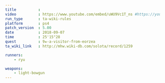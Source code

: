 ```yaml
---
title          :
video          : https://www.youtube.com/embed/uWU9Vc1T_ns #https://youtu.be/uWU9Vc1T_ns
run_type       : ta-wiki-rules
platform       : ps4
patch_version  : 5.00
date           : 2018-09-07
time           : 25'15"28
quest          : 9★-a-visitor-from-eorzea
ta_wiki_link   : http://mhw.wiki-db.com/solota/record/1259

runners:
    - ryu

weapons:
    - light-bowgun
---
```

